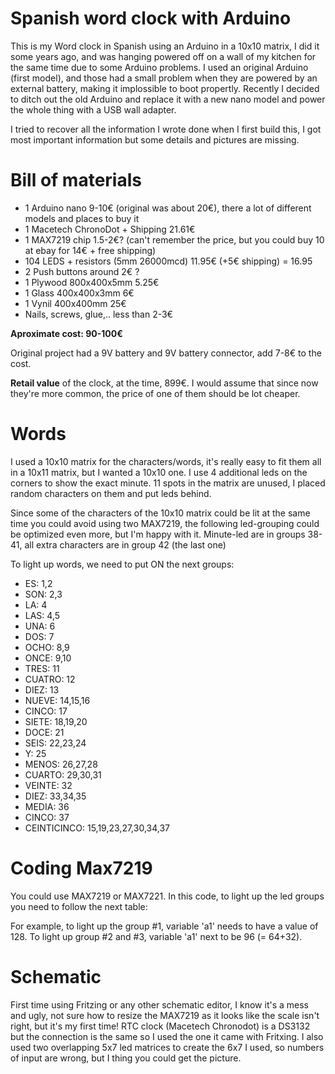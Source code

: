 Spanish word clock with Arduino
=

This is my Word clock in Spanish using an Arduino in a 10x10 matrix, I did it some years ago, and was hanging powered off on a wall of my kitchen for the same time due to some Arduino problems. I used an original Arduino (first model), and those had a small problem when they are powered by an external battery, making it implossible to boot propertly. Recently I decided to ditch out the old Arduino and replace it with a new nano model and power the whole thing with a USB wall adapter.


I tried to recover all the information I wrote done when I first build this, I got most important information but some details and pictures are missing.



Bill of materials
=
* 1 Arduino nano 9-10€ (original was about 20€), there a lot of different models and places to buy it
* 1 Macetech ChronoDot + Shipping 21.61€
* 1 MAX7219 chip 1.5-2€? (can't remember the price, but you could buy 10 at ebay for 14€ + free shipping)
* 104 LEDS + resistors (5mm 26000mcd) 11.95€ (+5€ shipping) = 16.95
* 2 Push buttons around 2€ ?
* 1 Plywood 800x400x5mm 5.25€
* 1 Glass 400x400x3mm 6€
* 1 Vynil 400x400mm 25€
* Nails, screws, glue,.. less than 2-3€

**Aproximate cost: 90-100€**

Original project had a 9V battery and 9V battery connector, add 7-8€ to the cost.


**Retail value** of the clock, at the time, 899€. I would assume that since now they're more common, the price of one of them should be lot cheaper.



Words
=
I used a 10x10 matrix for the characters/words, it's really easy to fit them all in a 10x11 matrix, but I wanted a 10x10 one. I use 4 additional leds on the corners to show the exact minute. 11 spots in the matrix are unused, I placed random characters on them and put leds behind.


Since some of the characters of the 10x10 matrix could be lit at the same time you could avoid using two MAX7219, the following led-grouping could be optimized even more, but I'm happy with it. Minute-led are in groups 38-41, all extra characters are in group 42 (the last one)


To light up words, we need to put ON the next groups:

* ES: 1,2
* SON: 2,3
* LA: 4
* LAS: 4,5
* UNA: 6
* DOS: 7
* OCHO: 8,9
* ONCE: 9,10
* TRES: 11
* CUATRO: 12
* DIEZ: 13
* NUEVE: 14,15,16
* CINCO: 17
* SIETE: 18,19,20
* DOCE: 21
* SEIS: 22,23,24
* Y: 25
* MENOS: 26,27,28
* CUARTO: 29,30,31
* VEINTE: 32
* DIEZ: 33,34,35
* MEDIA: 36
* CINCO: 37
* CEINTICINCO: 15,19,23,27,30,34,37



Coding Max7219
=
You could use MAX7219 or MAX7221. In this code, to light up the led groups you need to follow the next table:


For example, to light up the group #1, variable 'a1' needs to have a value of 128. To light up group #2 and #3, variable 'a1' next to be 96 (= 64+32).



Schematic
=
First time using Fritzing or any other schematic editor, I know it's a mess and ugly, not sure how to resize the MAX7219 as it looks like the scale isn't right, but it's my first time! RTC clock (Macetech Chronodot) is a DS3132 but the connection is the same so I used the one it came with Fritxing. I also used two overlapping 5x7 led matrices to create the 6x7 I used, so numbers of input are wrong, but I thing you could get the picture.
